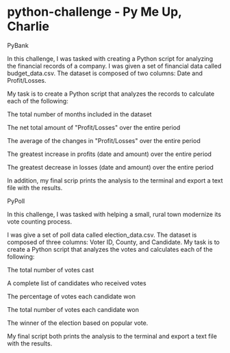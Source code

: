 # python-challenge - Py Me Up, Charlie


PyBank

In this challenge, I was tasked with creating a Python script for analyzing the financial records of a company. I was given a set of financial data called budget_data.csv. The dataset is composed of two columns: Date and Profit/Losses. 


My task is to create a Python script that analyzes the records to calculate each of the following:


The total number of months included in the dataset


The net total amount of "Profit/Losses" over the entire period


The average of the changes in "Profit/Losses" over the entire period


The greatest increase in profits (date and amount) over the entire period


The greatest decrease in losses (date and amount) over the entire period


In addition, my final scrip prints the analysis to the terminal and export a text file with the results.



PyPoll



In this challenge, I was tasked with helping a small, rural town modernize its vote counting process.


I was give a set of poll data called election_data.csv. The dataset is composed of three columns: Voter ID, County, and Candidate. My task is to create a Python script that analyzes the votes and calculates each of the following:


The total number of votes cast


A complete list of candidates who received votes


The percentage of votes each candidate won


The total number of votes each candidate won


The winner of the election based on popular vote.


My final script both prints the analysis to the terminal and export a text file with the results.
